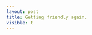```yaml
---
layout: post
title: Getting friendly again.
visible: t
---
```


<script src="https://gist.github.com/1386835.js"></script>


